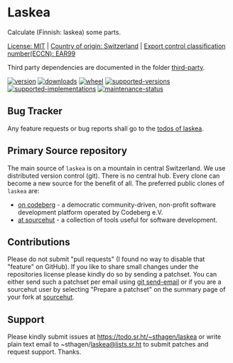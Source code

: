 # Laskea

Calculate (Finnish: laskea) some parts.

[License: MIT](https://git.sr.ht/~sthagen/laskea/tree/default/item/LICENSE) |
[Country of origin: Switzerland](https://git.sr.ht/~sthagen/laskea/tree/default/item/COUNTRY-OF-ORIGIN) |
[Export control classification number(ECCN): EAR99](https://git.sr.ht/~sthagen/laskea/tree/default/item/EXPORT-CONTROL-CLASSIFICATION-NUMBER)

Third party dependencies are documented in the folder [third-party](third-party/README.md).

[![version](https://img.shields.io/pypi/v/laskea.svg?style=flat)](https://pypi.python.org/pypi/laskea/)
[![downloads](https://static.pepy.tech/badge/laskea/month)](https://pepy.tech/project/laskea)
[![wheel](https://img.shields.io/pypi/wheel/laskea.svg?style=flat)](https://pypi.python.org/pypi/laskea/)
[![supported-versions](https://img.shields.io/pypi/pyversions/laskea.svg?style=flat)](https://pypi.python.org/pypi/laskea/)
[![supported-implementations](https://img.shields.io/pypi/implementation/laskea.svg?style=flat)](https://pypi.python.org/pypi/laskea/)
[![maintenance-status](https://img.shields.io/github/commit-activity/y/sthagen/laskea.svg?style=flat)](https://git.sr.ht/~sthagen/laskea/log)

## Bug Tracker

Any feature requests or bug reports shall go to the [todos of laskea](https://todo.sr.ht/~sthagen/laskea).

## Primary Source repository

The main source of `laskea` is on a mountain in central Switzerland.
We use distributed version control (git).
There is no central hub.
Every clone can become a new source for the benefit of all.
The preferred public clones of `laskea` are:

* [on codeberg](https://codeberg.org/sthagen/laskea) - a democratic community-driven, non-profit software development platform operated by Codeberg e.V.
* [at sourcehut](https://git.sr.ht/~sthagen/laskea) - a collection of tools useful for software development.

## Contributions

Please do not submit "pull requests" (I found no way to disable that "feature" on GitHub).
If you like to share small changes under the repositories license please kindly do so by sending a patchset.
You can either send such a patchset per email using [git send-email](https://git-send-email.io) or 
if you are a sourcehut user by selecting "Prepare a patchset" on the summary page of your fork at [sourcehut](https://git.sr.ht/).

## Support

Please kindly submit issues at <https://todo.sr.ht/~sthagen/laskea> or write plain text email to ~sthagen/laskea@lists.sr.ht to submit patches and request support. Thanks.
